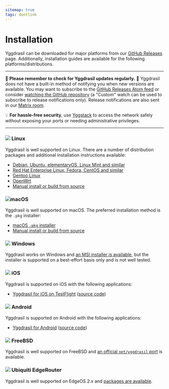 ```yaml
---
sitemap: true
tags: dontlink
---
```


# Installation

Yggdrasil can be downloaded for major platforms from our [GitHub Releases](https://github.com/yggdrasil-network/yggdrasil-go/releases) page. Additionally, installation guides are available for the following platforms/distributions.

---

🚨 **Please remember to check for Yggdrasil updates regularly.** 🚨 Yggdrasil does not have a built-in method of notifying you when new versions are available. You may want to subscribe to the [GitHub Releases Atom feed](https://github.com/yggdrasil-network/yggdrasil-go/releases.atom) or consider [watching the GitHub repository](https://github.com/yggdrasil-network/yggdrasil-go) (a "Custom" watch can be used to subscribe to release notifications only). Release notifications are also sent in our [Matrix room](https://matrix.to/#/#yggdrasil:matrix.org).

💡 **For hassle-free security**, use [Yggstack](https://github.com/yggdrasil-network/yggstack) to access the network safely without exposing your ports or needing administrative privileges.

---

### <img src="/assets/images/iconoir/linux.svg" /> Linux

Yggdrasil is well supported on Linux. There are a number of distribution packages and additional installation instructions available:

- [Debian, Ubuntu, elementaryOS, Linux Mint and similar](installation-linux-deb.md)
- [Red Hat Enterprise Linux, Fedora, CentOS and similar](installation-linux-rpm.md)
- [Gentoo Linux](installation-linux-gentoo.md)
- [OpenWrt](installation-linux-openwrt.md)
- [Manual install or build from source](installation-linux-other.md)

### <img src="/assets/images/iconoir/apple-mac.svg" />macOS

Yggdrasil is well supported on macOS. The preferred installation method is the `.pkg` installer:

- [macOS `.pkg` installer](installation-macos-pkg.md)
- [Manual install or build from source](installation-macos-other.md)

### <img src="/assets/images/iconoir/windows.svg" /> Windows

Yggdrasil works on Windows and [an MSI installer is available](installation-windows.md), but the installer is supported on a best-effort basis only and is not well tested.

### <img src="/assets/images/iconoir/smartphone-device.svg" /> iOS

Yggdrasil is supported on iOS with the following applications:

- [Yggdrasil for iOS on TestFlight](https://testflight.apple.com/join/jZNsIkRr) ([source code](https://github.com/yggdrasil-network/yggdrasil-ios))

### <img src="/assets/images/iconoir/smartphone-device.svg" /> Android

Yggdrasil is supported on Android with the following applications:

- [Yggdrasil for Android](https://github.com/yggdrasil-network/yggdrasil-android/releases) ([source code](https://github.com/yggdrasil-network/yggdrasil-android))

### <img src="/assets/images/iconoir/computer.svg" /> FreeBSD

Yggdrasil is well supported on FreeBSD and [an official `net/yggdrasil` port](https://www.freshports.org/net/yggdrasil/) is available.

### <img src="/assets/images/iconoir/server-connection.svg" /> Ubiquiti EdgeRouter

Yggdrasil is well supported on EdgeOS 2.x and [packages are available](installation-linux-edgeos.md).
